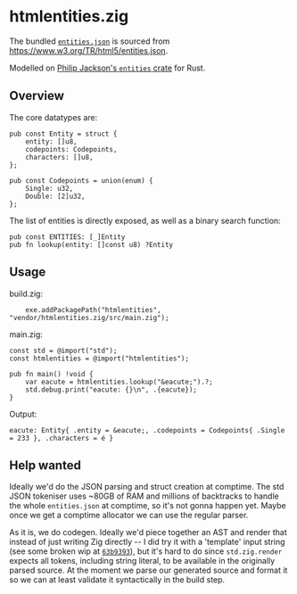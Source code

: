 # htmlentities.zig

The bundled [`entities.json`](/entities.json) is sourced from <https://www.w3.org/TR/html5/entities.json>.

Modelled on [Philip Jackson's `entities` crate](https://github.com/p-jackson/entities) for Rust.

## Overview

The core datatypes are:

```zig
pub const Entity = struct {
    entity: []u8,
    codepoints: Codepoints,
    characters: []u8,
};

pub const Codepoints = union(enum) {
    Single: u32,
    Double: [2]u32,
};
```

The list of entities is directly exposed, as well as a binary search function:

```zig
pub const ENTITIES: [_]Entity
pub fn lookup(entity: []const u8) ?Entity
```

## Usage

build.zig:

```zig
    exe.addPackagePath("htmlentities", "vendor/htmlentities.zig/src/main.zig");
```

main.zig:

```zig
const std = @import("std");
const htmlentities = @import("htmlentities");

pub fn main() !void {
    var eacute = htmlentities.lookup("&eacute;").?;
    std.debug.print("eacute: {}\n", .{eacute});
}
```

Output:

```
eacute: Entity{ .entity = &eacute;, .codepoints = Codepoints{ .Single = 233 }, .characters = é }
```

## Help wanted

Ideally we'd do the JSON parsing and struct creation at comptime.  The std JSON
tokeniser uses ~80GB of RAM and millions of backtracks to handle the whole
`entities.json` at comptime, so it's not gonna happen yet.  Maybe once we get a
comptime allocator we can use the regular parser.

As it is, we do codegen.  Ideally we'd piece together an AST and render that
instead of just writing Zig directly -- I did try it with a 'template' input
string (see some broken wip at
[`63b9393`](https://github.com/kivikakk/htmlentities.zig/commit/63b9393)), but
it's hard to do since `std.zig.render` expects all tokens, including string
literal, to be available in the originally parsed source.  At the moment we
parse our generated source and format it so we can at least validate it
syntactically in the build step.
